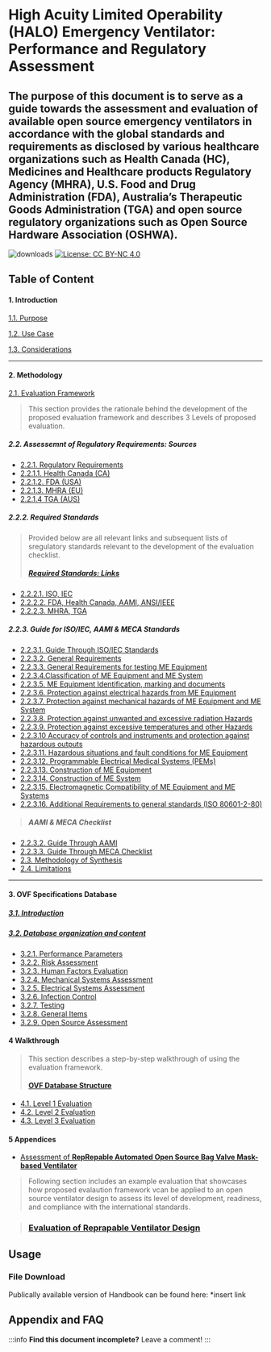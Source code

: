 
High Acuity Limited Operability (HALO) Emergency Ventilator: Performance and Regulatory Assessment 
===
## The purpose of this document is to serve as a guide towards the assessment and evaluation of available open source emergency ventilators in accordance with the global standards and requirements as disclosed by various healthcare organizations such as Health Canada (HC), Medicines and Healthcare products Regulatory Agency (MHRA), U.S. Food and Drug Administration (FDA), Australia’s Therapeutic Goods Administration (TGA) and open source regulatory organizations such as Open Source Hardware Association (OSHWA).


![downloads](https://img.shields.io/github/downloads/atom/atom/total.svg)
[![License: CC BY-NC 4.0](https://licensebuttons.net/l/by-nc/4.0/80x15.png)](https://creativecommons.org/licenses/by-nc/4.0/)


## Table of Content

#### 1. Introduction	
[1.1. Purpose](https://hackmd.io/USfOxzAuTlOJsPpbmq5udw?both)

[1.2. Use Case](https://hackmd.io/XYb5KybrSxqiidnHxhlEaw?both)	

[1.3. Considerations](https://hackmd.io/wieobQ2UTFqTCrrvNrBd-g?both)


---

#### 2. Methodology	
[2.1. Evaluation Framework ](https://hackmd.io/ZOR0K6IsQXieqTZNJASAQA?both)

>This section provides the rationale behind the development of the proposed evaluation framework and describes 3 Levels of proposed evaluation. 
  
##### 2.2. Assessemnt of Regulatory Requirements: Sources
- [2.2.1. Regulatory Requirements](https://hackmd.io/k4uj3lJ9ScOMhPLwtFrSAw?both)
- [2.2.1.1. Health Canada (CA)](https://hackmd.io/3JJ5ooiCQiSkvRiFilQvqg?both)
- [2.2.1.2. FDA (USA)](https://hackmd.io/5gCwRU5qQG2vPXNCeDt2TA?both)
- [2.2.1.3. MHRA (EU)](https://hackmd.io/ZSYhiu4ERA2TKH74wqfcEQ?both)
- [2.2.1.4 TGA (AUS)](https://hackmd.io/Eulz8guUSzWZnIQKKRD8Pw?both)

##### 2.2.2. Required Standards

> Provided below are all relevant links and subsequent lists of sregulatory standards relevant to the development of the evaluation checklist.
> ##### [Required Standards: Links](https://hackmd.io/YC3SCYG2TU2LotDH3VY9EA?both)
- [2.2.2.1. ISO, IEC](https://hackmd.io/atEcsPLGQVe80LKgJFe6Rg?both)
- [2.2.2.2. FDA, Health Canada, AAMI, ANSI/IEEE](https://hackmd.io/-1L_92VjTnWtiQLY-tCmiQ?both)
- [2.2.2.3. MHRA, TGA](https://hackmd.io/QuG4YeKcSie8bx3IA1liCQ?both)

##### 2.2.3. Guide for ISO/IEC, AAMI & MECA Standards
- [2.2.3.1. Guide Through ISO/IEC Standards](https://hackmd.io/QELW5VbdTeSDT-mM-gg3sg?both)
- [2.2.3.2. General Requirements](https://hackmd.io/8Cp7T4dWQje4XVrLGzLECw?both)
- [2.2.3.3. General Requirements for testing ME Equipment](https://hackmd.io/a0Lt-coZSFqFg0ELCMI5TA?both)
- [2.2.3.4.Classification of ME Equipment and ME System](https://hackmd.io/_vTatC4AR9eXJrd98JMIcA?both)
- [2.2.3.5. ME Equipment Identification, marking and documents](https://hackmd.io/Ray_jZhxQte1FDhKzCd02Q?both)
- [2.2.3.6. Protection against electrical hazards from ME Equipment](https://hackmd.io/8k-Ly63_SvGD148_q7pnDA?both)
- [2.2.3.7. Protection against mechanical hazards of ME Equipment and ME System](https://hackmd.io/BzkwMUwKRu2SZmJxZ3Xe6Q?both)
- [2.2.3.8. Protection against unwanted and excessive radiation Hazards	](https://hackmd.io/0BnhnZNuT_2a8cbQd6a91w?both)
- [2.2.3.9. Protection against excessive temperatures and other Hazards	](https://hackmd.io/uLqPLCdoQLuOOJOtJVwumA?both)
- [2.2.3.10 Accuracy of controls and instruments and protection against hazardous outputs	](https://hackmd.io/MxArsE71Rx-MBIh2LbtrqQ?both)
- [2.2.3.11. Hazardous situations and fault conditions for ME Equipment](https://hackmd.io/HTIwlW3KS8Cvbec82YPevQ?both)	
- [2.2.3.12. Programmable Electrical Medical Systems (PEMs)](https://hackmd.io/bU1ZHOwUTKKYJ_iRjWyC7Q?both)	
- [2.2.3.13. Construction of ME Equipment	](https://hackmd.io/1Qr2ccPmRpaHLShRTz9xgw?both)
- [2.2.3.14. Construction of ME System](https://hackmd.io/WD9DwdAtRViZ1Y2YuBybkA?both)
- [2.2.3.15. Electromagnetic Compatibility of ME Equipment and ME Systems](https://hackmd.io/H1I5k6RmTteBWuiwmH2Bzg?both)	
- [2.2.3.16. Additional Requirements to general standards (ISO 80601-2-80)](https://hackmd.io/ndbVwIr5RDa0JJXl5GHt_A?both)

> ##### AAMI & MECA Checklist
- [2.2.3.2. Guide Through AAMI](https://hackmd.io/RI94hY4pQWmrx7danaPAOA?both)
- [2.2.3.3. Guide Through MECA Checklist](https://hackmd.io/FB4fxOd1TJiSmmFXvukOBA?both)
- [2.3. Methodology of Synthesis	](https://hackmd.io/0PvHueU7TNeAhbs1OpDhQA?both)
- [2.4.  Limitations](https://hackmd.io/jqfZoly0THi_s7jcVMAwTg?both)	

---



#### 3.  OVF Specifications Database
##### [3.1.  Introduction ](https://hackmd.io/I4Iakq84RSuN3u6gznZPxg?both)		
##### [3.2. Database organization and content](https://hackmd.io/WdB4Uit-RmekGK3lbVyBAQ?both)
- [3.2.1. Performance Parameters	](https://hackmd.io/ZCIi4ZDfTuSuPvHGb7aDgw?both)
- [3.2.2. Risk Assessment](https://hackmd.io/I_Ga1kjfTz6vLSFQu0sFww?both)	
- [3.2.3. Human Factors Evaluation](https://hackmd.io/2i64ZZHwRXK1w7YLzn4Jsw?both)	
- [3.2.4. Mechanical Systems Assessment](https://hackmd.io/RVIyDQweRU2ZQICMaHh9Sw?both)
- [3.2.5. Electrical Systems Assessment](https://hackmd.io/9XONKiWKSP6Z0qoYR9lTbw?both) 
- [3.2.6. Infection Control](https://hackmd.io/6G72Ay5UQIOL3m89kqcf8A?both) 
- [3.2.7. Testing](https://hackmd.io/Ck55g0NMShyQ4qs2y-X6gA?both) 
- [3.2.8. General Items](https://hackmd.io/LO3vCGcFTECcKRiSz7Ic3w?both) 
- [3.2.9. Open Source Assessment](https://hackmd.io/zTqCdas2TRiuAU2Pq27q7A?both) 

#### 4 Walkthrough
> This section describes a step-by-step walkthrough of using the evaluation framework.
> #### [OVF Database Structure](https://hackmd.io/rVuMZwrjRyuTSJY652o3Dw?both)
- [4.1. Level 1 Evaluation](/mBOmSmCFQGOpj55bQqmTHA)
- [4.2. Level 2 Evaluation](/7d1yk-6UR5yIUlGZACV7fQ)
- [4.3. Level 3 Evaluation](/naIgEDJLQw242PvJ36nKYA)

#### 5 Appendices 

- [Assessment of **RepRepable Automated Open Source Bag Valve Mask-based Ventilator**](https://hackmd.io/B7lCqHVFTjyyT7X4T4BOHg?both)
> Following section includes an example evaluation that showcases how proposed evalaution framework vcan be applied to an open source ventilator design to assess its level of development, readiness, and compliance with the international standards.

> ### [**Evaluation of Reprapable Ventilator Design**](https://docs.google.com/spreadsheets/d/1Sm4jFiruWwtPTFmreUmV_ouC7RH_kJslhLav-8cOgDM/edit?usp=drive_web&ouid=110063970478845364701)





Usage
---


### File Download 

Publically available version of Handbook can be found here: *insert link


## Appendix and FAQ

:::info
**Find this document incomplete?** Leave a comment!
:::




